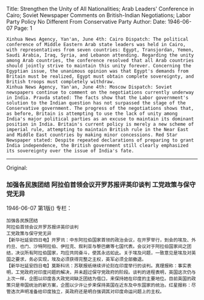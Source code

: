 Title: Strengthen the Unity of All Nationalities; Arab Leaders' Conference in Cairo; Soviet Newspaper Comments on British-Indian Negotiations; Labor Party Policy No Different From Conservative Party
Author:
Date: 1946-06-07
Page: 1

    Xinhua News Agency, Yan'an, June 4th: Cairo Dispatch: The political conference of Middle Eastern Arab state leaders was held in Cairo, with representatives from seven countries: Egypt, Transjordan, Yemen, Saudi Arabia, Iraq, Syria, and Lebanon attending. Regarding the unity among Arab countries, the conference resolved that all Arab countries should jointly strive to maintain this unity forever. Concerning the Egyptian issue, the unanimous opinion was that Egypt's demands from Britain must be realized, Egypt must obtain complete sovereignty, and British troops must completely withdraw.
    Xinhua News Agency, Yan'an, June 4th: Moscow Dispatch: Soviet newspapers continue to comment on the negotiations currently underway in India. Pravda stated: The facts show that the Labor government's solution to the Indian question has not surpassed the stage of the Conservative government. The progress of the negotiations shows that, as before, Britain is attempting to use the lack of unity among India's major political parties as an excuse to maintain its dominant position in India. Britain's current policy is merely a new scheme of imperial rule, attempting to maintain British rule in the Near East and Middle East countries by making minor concessions. Red Star Newspaper stated: Despite repeated declarations of preparing to grant India independence, the British government still clearly emphasized its sovereignty over the issue of India's fate.



<hr /> 

Original: 


### 加强各民族团结  阿拉伯首领会议开罗苏报评英印谈判  工党政策与保守党无异

1946-06-07
第1版()
专栏：

    加强各民族团结
    阿拉伯首领会议开罗苏报评英印谈判
    工党政策与保守党无异
    【新华社延安四日电】开罗讯：中东阿拉伯国家首领的政治会议，在开罗举行，到会的埃及、外约旦、也门、沙特阿拉伯、伊拉克、叙利亚与黎巴嫩等七国代表。会议对于阿拉伯国家间之团结，决议所有阿拉伯国家，均应共同奋斗，使其永远如此。关于埃及问题，一致意见是埃及对英国之要求，务必实现，埃及必须获得完整之主权，英军必须全部撤退。
    【新华社延安四日电】莫斯科讯：苏联报纸继续评论刻在印度举行的谈判。真理报称：事实表明，工党政府对印度问题的解决，并未超过保守党政府的阶段。谈判的进程表明，英国这次仍与上次一样，企图以印度各大政党间缺乏团结为借口，来保持她在印度的主要地位。目前英国的政策只是帝国统治的新方案，企图以少许让步来保持英国在近东及中东国家的统治。红星报称：尽管迭次声明准备给印度独立，英政府还是明白强调其对印度命运问题上的主权。

